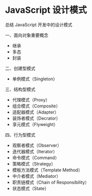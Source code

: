 # JavaScript 设计模式
总结 JavaScript 开发中的设计模式

一、面向对象重要概念
* 继承
* 多态
* 封装

二、创建型模式
* 单例模式（Singleton）

三、结构型模式
* 代理模式（Proxy）
* 组合模式（Composite）
* 适配器模式（Adapter）
* 装饰者模式（Decrator）
* 享元模式（Flyweight）

四、行为型模式
* 观察者模式（Observer）
* 迭代器模式（Iterator）
* 命令模式（Command）
* 策略模式（Strategy）
* 模板方法模式（Template Method）
* 中介者模式（Mediator）
* 职责链模式（Chain of Responsibility）
* 状态模式（State）
